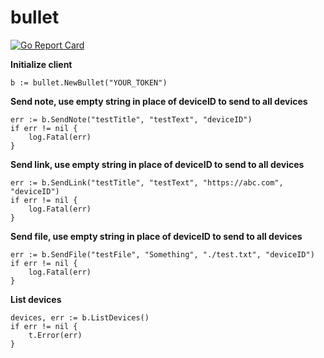 # bullet
[![Go Report Card](https://goreportcard.com/badge/github.com/pczajkowski/bullet)](https://goreportcard.com/report/github.com/pczajkowski/bullet)

**Initialize client**

	b := bullet.NewBullet("YOUR_TOKEN")

**Send note, use empty string in place of deviceID to send to all devices**

	err := b.SendNote("testTitle", "testText", "deviceID")
	if err != nil {
		log.Fatal(err)
	}

**Send link, use empty string in place of deviceID to send to all devices**

	err := b.SendLink("testTitle", "testText", "https://abc.com", "deviceID")
	if err != nil {
		log.Fatal(err)
	}

**Send file, use empty string in place of deviceID to send to all devices**

	err := b.SendFile("testFile", "Something", "./test.txt", "deviceID")
	if err != nil {
		log.Fatal(err)
	}

**List devices**

	devices, err := b.ListDevices()
	if err != nil {
		t.Error(err)
	}


